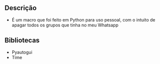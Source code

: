 ## Descrição
- É um macro que foi feito em Python para uso pessoal, com o intuito de apagar todos os grupos que tinha no meu Whatsapp

## Bibliotecas
- Pyautogui
- Time
